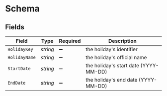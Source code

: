 # Schema


## Fields

| Field                                 | Type                                  | Required                              | Description                           |
| ------------------------------------- | ------------------------------------- | ------------------------------------- | ------------------------------------- |
| `HolidayKey`                          | *string*                              | :heavy_minus_sign:                    | the holiday's identifier              |
| `HolidayName`                         | *string*                              | :heavy_minus_sign:                    | the holiday's official name           |
| `StartDate`                           | *string*                              | :heavy_minus_sign:                    | the holiday's start date (YYYY-MM-DD) |
| `EndDate`                             | *string*                              | :heavy_minus_sign:                    | the holiday's end date (YYYY-MM-DD)   |